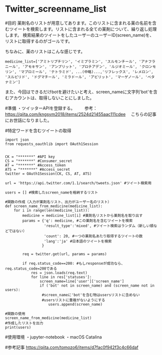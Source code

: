 # Twitter_screenname_list


#目的
 薬剤名のリストが用意してあります。このリストに含まれる薬の名前を含むツイートを検索します。リストに含まれる全ての薬剤について、繰り返し処理します。
検索結果のツイートをしたユーザーのユーザーID(screen_name)を、リストに取得するのがゴールです。

ちなみに、薬のリストはこんな感じです。

```python:medicine_list
medicine_list=['アミトリプチリン', 'イミプラミン', 'スルモンチール', 'アナフラニール', 'アモキサン', 'アンプリット', 'プロチアデン', 'ルジオミール', 'クロンモリン', 'マプロミール', 'テトラミド', ...(中略)...,'リフレックス', 'レメロン', 'スルピリド', 'ドグマチール', 'ミラドール', 'アビリット', 'マーゲノール', 'ベタナミン']
```

また、今回はできるだけbotを避けたいと考え、screen_nameに文字列'bot'を含むアカウントは、取得しないことにしました。

#準備
・ツイッターAPIを登録する。
　　参考：https://qiita.com/kngsym2018/items/2524d21455aac111cdee
　こちらの記事にお世話になりました。

#特定ワードを含むツイートの取得
```python:使用コード
import json
from requests_oauthlib import OAuth1Session


CK = "*******" #API key
CS = "*******" #Consumer_secret
AT = "*******" #Access_token
ATS = "*******" #Access_secret
twitter = OAuth1Session(CK, CS, AT, ATS)

url = 'https://api.twitter.com/1.1/search/tweets.json' #ツイート検索用

users = [] #検索したscreen_nameを格納するリスト

#関数の作成（入力が薬剤名リスト、出力がユーザー名のリスト）
def screen_name_from_medicine(medicine_list):
    for i in range(len(medicine_list)):
        medicine = medicine_list[i] #薬剤名リストから薬剤名を取り出す
        params = {'q': medicine, #この薬剤名を含むツイートを検索
                  'result_type':'mixed', #ツイート検索はランダム（新しい順などではない）
                  'count': 20, #一つの薬剤名あたり取得するツイートの数
                  'lang':'ja' #日本語のツイートを検索
                 }

        req = twitter.get(url, params = params)

        if req.status_code==200: #もしresponseが成功なら、req.status_code=200である
            res = json.loads(req.text)
            for line in res['statuses']:
                screen_name=line['user']['screen_name']
                if ('bot' not in screen_name) and (screen_name not in users):
                 #screen_nameに'bot'を含む物はusersリストに含めない
                 #usersリストに重複がないようにする
                    users.append(screen_name)

#関数の使用
screen_name_from_medicine(medicine_list)
#作成したリストを出力
print(users)
```

#使用環境
・jupyter-notebook
・macOS Catalina

#参考記事
https://qiita.com/tomozo6/items/d7fac0f942f3c4c66daf


